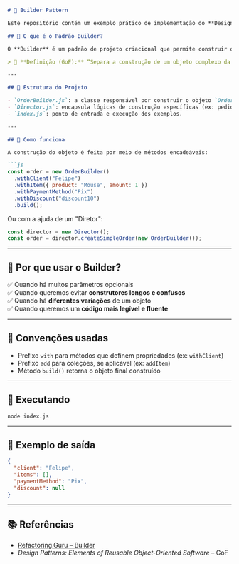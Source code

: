 ```markdown
# 🧱 Builder Pattern

Este repositório contém um exemplo prático de implementação do **Design Pattern Builder** usando JavaScript moderno (ES6+).

## 📌 O que é o Padrão Builder?

O **Builder** é um padrão de projeto criacional que permite construir objetos complexos passo a passo. Ele separa a construção de um objeto da sua representação, permitindo que o mesmo processo de construção crie diferentes representações.

> 📖 **Definição (GoF):** “Separa a construção de um objeto complexo da sua representação, de modo que o mesmo processo de construção possa criar diferentes representações.”

---

## 📐 Estrutura do Projeto

- `OrderBuilder.js`: a classe responsável por construir o objeto `Order`.
- `Director.js`: encapsula lógicas de construção específicas (ex: pedido simples, pedido com desconto).
- `index.js`: ponto de entrada e execução dos exemplos.

---

## 🧠 Como funciona

A construção do objeto é feita por meio de métodos encadeáveis:

```js
const order = new OrderBuilder()
  .withClient("Felipe")
  .withItem({ product: "Mouse", amount: 1 })
  .withPaymentMethod("Pix")
  .withDiscount("discount10")
  .build();
```

Ou com a ajuda de um "Diretor":

```js
const director = new Director();
const order = director.createSimpleOrder(new OrderBuilder());
```

---

## 🧰 Por que usar o Builder?

✅ Quando há muitos parâmetros opcionais  
✅ Quando queremos evitar **construtores longos e confusos**  
✅ Quando há **diferentes variações** de um objeto  
✅ Quando queremos um **código mais legível e fluente**

---

## 📎 Convenções usadas

- Prefixo `with` para métodos que definem propriedades (ex: `withClient`)
- Prefixo `add` para coleções, se aplicável (ex: `addItem`)
- Método `build()` retorna o objeto final construído

---

## 🧪 Executando

```bash
node index.js
```

---

## 📂 Exemplo de saída

```json
{
  "client": "Felipe",
  "items": [],
  "paymentMethod": "Pix",
  "discount": null
}
```

---

## 📚 Referências

- [Refactoring.Guru – Builder](https://refactoring.guru/design-patterns/builder)
- *Design Patterns: Elements of Reusable Object-Oriented Software* – GoF

```
